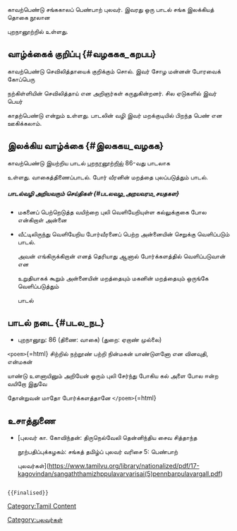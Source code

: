காவற்பெண்டு சங்ககாலப் பெண்பாற் புலவர். இவரது ஒரு பாடல் சங்க இலக்கியத் தொகை நூலான
புறநானூற்றில் உள்ளது.

## வாழ்க்கைக் குறிப்பு {#வழககக_கறபப}

காவற்பெண்டு செவிலித்தாயைக் குறிக்கும் சொல். இவர் சோழ மன்னன் போரவைக் கோப்பெரு
நற்கிள்ளியின் செவிலித்தாய் என அறிஞர்கள் கருதுகின்றனர். சில ஏடுகளில் இவர் பெயர்
காதற்பெண்டு என்றும் உள்ளது. பாடலின் வழி இவர் மறக்குடியில் பிறந்த பெண் என ஊகிக்கலாம்.

## இலக்கிய வாழ்க்கை {#இலககய_வழகக}

காவற்பெண்டு இயற்றிய பாடல் [புறநானூற்றில்](புறநானூறு "wikilink") 86-வது பாடலாக
உள்ளது. வாகைத்திணைப்பாடல். போர் வீரனின் மறத்தை புலப்படுத்தும் பாடல்.

##### பாடல்வழி அறியவரும் செய்திகள் {#படலவழ_அறயவரம_சயதகள}

-   மகனைப் பெற்றெடுத்த வயிற்றை புலி வெளியேறியுள்ள கல்லுக்குகை போல என்கிறாள் அன்னை
-   வீட்டிலிருந்து வெளியேறிய போர்வீரனைப் பெற்ற அன்னையின் செறுக்கு வெளிப்படும் பாடல்.
    அவன் எங்கிருக்கிறான் எனத் தெரியாது ஆனால் போர்க்களத்தில் வெளிப்படுவான் என
    உறுதியாகக் கூறும் அன்னையின் மறத்தையும் மகனின் மறத்தையும் ஒருங்கே வெளிப்படுத்தும்
    பாடல்

## பாடல் நடை {#படல_நட}

-   புறநானூறு: 86 (திணை: வாகை) (துறை: ஏறாண் முல்லை)

`<poem>`{=html} சிற்றில் நற்றூண் பற்றி நின்மகன் யாண்டுளனோ என வினவுதி, என்மகன்
யாண்டு உளனாயினும் அறியேன் ஓரும் புலி சேர்ந்து போகிய கல் அளை போல ஈன்ற வயிறோ இதுவே
தோன்றுவன் மாதோ போர்க்களத்தானே `</poem>`{=html}

## உசாத்துணை

-   [புலவர் கா. கோவிந்தன்: திருநெல்வேலி தென்னிந்திய சைவ சித்தாந்த
    நூற்பதிப்புக்கழகம்: சங்கத் தமிழ்ப் புலவர் வரிசை 5: பெண்பாற்
    புலவர்கள்](https://www.tamilvu.org/library/nationalized/pdf/17-kagovindan/sangaththamizhppulavarvarisai(5)pennbarpulavargall.pdf)

```{=mediawiki}
{{Finalised}}
```
[Category:Tamil Content](Category:Tamil_Content "wikilink")
[Category:புலவர்கள்](Category:புலவர்கள் "wikilink")
